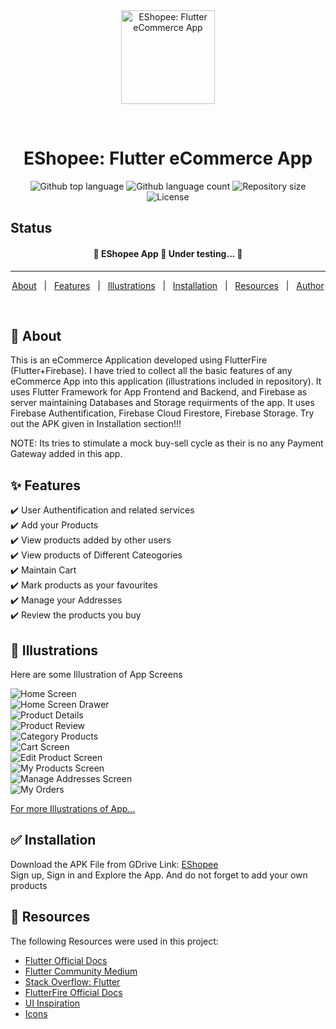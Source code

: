 <div align="center" id="top"> 
  <img src="https://github.com/rahul-badgujar/EShopee-Flutter-eCommerce-App/blob/master/assets/images/launcher_icon_with_bg.png" alt="EShopee: Flutter eCommerce App" width="150" height="150"/>

&#xa0;

  <!-- <a href="https://e_commerce_app_flutter.netlify.app">Demo</a> -->
</div>

<h1 align="center">EShopee: Flutter eCommerce App</h1>

<p align="center">
  <img alt="Github top language" src="https://img.shields.io/github/languages/top/rahul-badgujar/e_commerce_app_flutter?color=56BEB8">

  <img alt="Github language count" src="https://img.shields.io/github/languages/count/rahul-badgujar/e_commerce_app_flutter?color=56BEB8">

  <img alt="Repository size" src="https://img.shields.io/github/repo-size/rahul-badgujar/e_commerce_app_flutter?color=56BEB8">

  <img alt="License" src="https://img.shields.io/github/license/rahul-badgujar/e_commerce_app_flutter?color=56BEB8">

  <!-- <img alt="Github issues" src="https://img.shields.io/github/issues/{{YOUR_GITHUB_USERNAME}}/e_commerce_app_flutter?color=56BEB8" />

  <img alt="Github forks" src="https://img.shields.io/github/forks/{{YOUR_GITHUB_USERNAME}}/e_commerce_app_flutter?color=56BEB8" />

  <img alt="Github stars" src="https://img.shields.io/github/stars/{{YOUR_GITHUB_USERNAME}}/e_commerce_app_flutter?color=56BEB8" /> -->
</p>

## Status

<h4 align="center">
	🚧  EShopee App 🚀 Under testing...  🚧
</h4>

<hr>

<p align="center">
  <a href="#dart-about">About</a> &#xa0; | &#xa0; 
  <a href="#sparkles-features">Features</a> &#xa0; | &#xa0;
  <a href="#checkered_flag-illustrations">Illustrations</a> &#xa0; | &#xa0;
  <a href="#white_check_mark-installation">Installation</a> &#xa0; | &#xa0;
  <a href="#rocket-resources">Resources</a> &#xa0; | &#xa0;
  <a href="https://github.com/rahul-badgujar" target="_blank">Author</a>
</p>

<br>

## :dart: About

This is an eCommerce Application developed using FlutterFire (Flutter+Firebase). I have tried to collect all the basic features of any eCommerce App into this application (illustrations included in repository). It uses Flutter Framework for App Frontend and Backend, and Firebase as server maintaining Databases and Storage requirments of the app. It uses Firebase Authentification, Firebase Cloud Firestore, Firebase Storage. Try out the APK given in Installation section!!!

NOTE: Its tries to stimulate a mock buy-sell cycle as their is no any Payment Gateway added in this app.

## :sparkles: Features

:heavy_check_mark: User Authentification and related services\
:heavy_check_mark: Add your Products\
:heavy_check_mark: View products added by other users\
:heavy_check_mark: View products of Different Cateogories\
:heavy_check_mark: Maintain Cart\
:heavy_check_mark: Mark products as your favourites\
:heavy_check_mark: Manage your Addresses\
:heavy_check_mark: Review the products you buy

## :checkered_flag: Illustrations

Here are some Illustration of App Screens

![Home Screen](https://github.com/rahul-badgujar/EShopee-Flutter-eCommerce-App/blob/master/illustrations/home%20screen.png)\
![Home Screen Drawer](https://github.com/rahul-badgujar/EShopee-Flutter-eCommerce-App/blob/master/illustrations/home%20screen%20drawer.png)\
![Product Details](https://github.com/rahul-badgujar/EShopee-Flutter-eCommerce-App/blob/master/illustrations/product%20details%20screen-%20product%20actions.png)\
![Product Review](https://github.com/rahul-badgujar/EShopee-Flutter-eCommerce-App/blob/master/illustrations/product%20details%20screen-%20user%20reviews.png)\
![Category Products](https://github.com/rahul-badgujar/EShopee-Flutter-eCommerce-App/blob/master/illustrations/category%20products%20screen.png)\
![Cart Screen](https://github.com/rahul-badgujar/EShopee-Flutter-eCommerce-App/blob/master/illustrations/cart%20screen.png)\
![Edit Product Screen](https://github.com/rahul-badgujar/EShopee-Flutter-eCommerce-App/blob/master/illustrations/edit%20product%20screen.png)\
![My Products Screen](https://github.com/rahul-badgujar/EShopee-Flutter-eCommerce-App/blob/master/illustrations/my%20products%20screen.png)\
![Manage Addresses Screen](https://github.com/rahul-badgujar/EShopee-Flutter-eCommerce-App/blob/master/illustrations/manage%20addresses%20screen.png)\
![My Orders](https://github.com/rahul-badgujar/EShopee-Flutter-eCommerce-App/blob/master/illustrations/my%20orders%20screen.png)

[For more Illustrations of App...](https://github.com/rahul-badgujar/EShopee-Flutter-eCommerce-App/tree/master/illustrations)

## :white_check_mark: Installation

Download the APK File from GDrive Link: [EShopee](https://drive.google.com/drive/folders/1wsWxGh_5MTHRUqDh6Zyc8J_iolTVBhmH?usp=sharing)\
Sign up, Sign in and Explore the App. And do not forget to add your own products

## :rocket: Resources

The following Resources were used in this project:

- [Flutter Official Docs](https://flutter.dev/docs)
- [Flutter Community Medium](https://medium.com/flutter-community)
- [Stack Overflow: Flutter](https://stackoverflow.com/questions/tagged/flutter)
- [FlutterFire Official Docs](https://firebase.flutter.dev/docs/overview/)
- [UI Inspiration](https://github.com/abuanwar072/E-commerce-Complete-Flutter-UI)
- [Icons](https://www.flaticon.com/)
